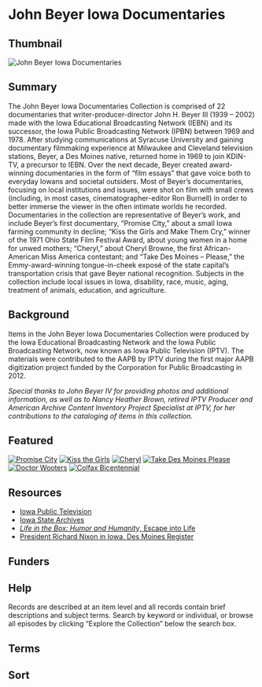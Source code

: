 # John Beyer Iowa Documentaries

## Thumbnail

![John Beyer Iowa Documentaries](https://s3.amazonaws.com/americanarchive.org/special-collections/JB3.jpg "John Beyer")

## Summary

The John Beyer Iowa Documentaries Collection is comprised of 22 documentaries that writer-producer-director John H. Beyer III (1939 – 2002) made with the Iowa Educational Broadcasting Network (IEBN) and its successor, the Iowa Public Broadcasting Network (IPBN) between 1969 and 1978. After studying communications at Syracuse University and gaining documentary filmmaking experience at Milwaukee and Cleveland television stations, Beyer, a Des Moines native, returned home in 1969 to join KDIN-TV, a precursor to IEBN. Over the next decade, Beyer created award-winning documentaries in the form of “film essays” that gave voice both to everyday Iowans and societal outsiders. Most of Beyer’s documentaries, focusing on local institutions and issues, were shot on film with small crews (including, in most cases, cinematographer-editor Ron Burnell) in order to better immerse the viewer in the often intimate worlds he recorded. Documentaries in the collection are representative of Beyer’s work, and include Beyer’s first documentary, “Promise City,” about a small Iowa farming community in decline; “Kiss the Girls and Make Them Cry,” winner of the 1971 Ohio State Film Festival Award, about young women in a home for unwed mothers; “Cheryl,” about Cheryl Browne, the first African-American Miss America contestant; and “Take Des Moines – Please,” the Emmy-award-winning tongue-in-cheek exposé of the state capital’s transportation crisis that gave Beyer national recognition. Subjects in the collection include local issues in Iowa, disability, race, music, aging, treatment of animals, education, and agriculture.

## Background

Items in the John Beyer Iowa Documentaries Collection were produced by the Iowa Educational Broadcasting Network and the Iowa Public Broadcasting Network, now known as Iowa Public Television (IPTV). The materials were contributed to the AAPB by IPTV during the first major AAPB digitization project funded by the Corporation for Public Broadcasting in 2012.

<em>Special thanks to John Beyer IV for providing photos and additional information, as well as to Nancy Heather Brown, retired IPTV Producer and American Archive Content Inventory Project Specialist at IPTV, for her contributions to the cataloging of items in this collection.</em>

## Featured

[![Promise City](https://s3.amazonaws.com/americanarchive.org/special-collections/cpb-aacip_37-010p2nvv.jpg)](/catalog/cpb-aacip_37-010p2nvv)
[![Kiss the Girls](https://s3.amazonaws.com/americanarchive.org/special-collections/cpb-aacip_37-41mgqsdn.jpg)](/catalog/cpb-aacip_37-41mgqsdn)
[![Cheryl](https://s3.amazonaws.com/americanarchive.org/special-collections/cpb-aacip_37-10jsxmqh.jpg)](/catalog/cpb-aacip_37-10jsxmqh)
[![Take Des Moines Please](https://s3.amazonaws.com/americanarchive.org/special-collections/cpb-aacip_37-35gb5qs1.jpg)](/catalog/cpb-aacip_37-35gb5qs1)
[![Doctor Wooters](https://s3.amazonaws.com/americanarchive.org/special-collections/cpb-aacip_37-82k6dsxm.jpg)](/catalog/cpb-aacip_37-82k6dsxm)
[![Colfax Bicentennial](https://s3.amazonaws.com/americanarchive.org/special-collections/cpb-aacip_37-82x3fpmt.jpg)](/catalog/cpb-aacip_37-82x3fpmt)

## Resources

- [Iowa Public Television](http://www.iptv.org/)
- [Iowa State Archives](https://iowaculture.gov/history/research/collections/state-archives)
- [<em>Life in the Box: Humor and Humanity</em>, Escape into Life](https://www.escapeintolife.com/television/life-in-the-box-humor-and-humanity/)
- [President Richard Nixon in Iowa, Des Moines Register](https://www.desmoinesregister.com/picture-gallery/news/2015/06/10/8-historical-photos-former-president-richard-nixon-in-iowa/71024158/)

## Funders

## Help

Records are described at an item level and all records contain brief descriptions and subject terms. Search by keyword or individual, or browse all episodes by clicking “Explore the Collection” below the search box.

## Terms

## Sort

